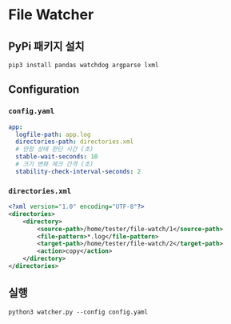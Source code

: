 # File Watcher

## PyPi 패키지 설치

```
pip3 install pandas watchdog argparse lxml
```

## Configuration

### `config.yaml`

```yaml
app:
  logfile-path: app.log
  directories-path: directories.xml
  # 안정 상태 판단 시간 (초)
  stable-wait-seconds: 10
  # 크기 변화 체크 간격 (초)
  stability-check-interval-seconds: 2
```

### `directories.xml`

```xml
<?xml version="1.0" encoding="UTF-8"?>
<directories>
    <directory>
        <source-path>/home/tester/file-watch/1</source-path>
        <file-pattern>*.log</file-pattern>
        <target-path>/home/tester/file-watch/2</target-path>
        <action>copy</action>
    </directory>
</directories>
```

## 실행

```
python3 watcher.py --config config.yaml
```
